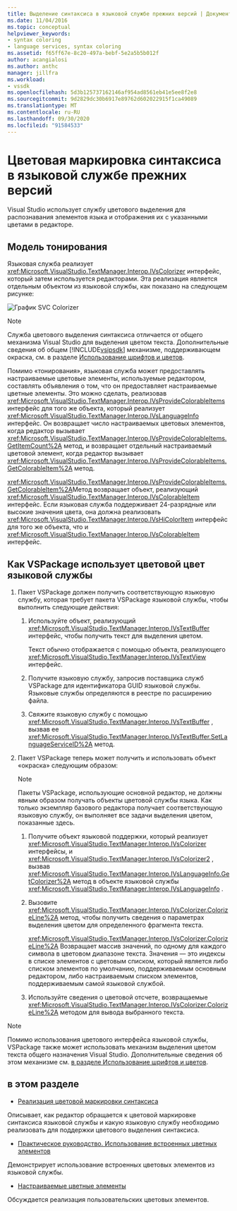 ```yaml
---
title: Выделение синтаксиса в языковой службе прежних версий | Документация Майкрософт
ms.date: 11/04/2016
ms.topic: conceptual
helpviewer_keywords:
- syntax coloring
- language services, syntax coloring
ms.assetid: f65ff67e-8c20-497a-bebf-5e2a5b5b012f
author: acangialosi
ms.author: anthc
manager: jillfra
ms.workload:
- vssdk
ms.openlocfilehash: 5d3b125737162146af954ad8561eb41e5ee8f2e8
ms.sourcegitcommit: 9d2829dc30b6917e89762d602022915f1ca49089
ms.translationtype: MT
ms.contentlocale: ru-RU
ms.lasthandoff: 09/30/2020
ms.locfileid: "91584533"
---
```

# <a name="syntax-coloring-in-a-legacy-language-service"></a>Цветовая маркировка синтаксиса в языковой службе прежних версий

Visual Studio использует службу цветового выделения для распознавания элементов языка и отображения их с указанными цветами в редакторе.

## <a name="colorizer-model"></a>Модель тонирования
 Языковая служба реализует <xref:Microsoft.VisualStudio.TextManager.Interop.IVsColorizer> интерфейс, который затем используется редакторами. Эта реализация является отдельным объектом из языковой службы, как показано на следующем рисунке:

 ![График SVC Colorizer](../../extensibility/internals/media/figlgsvccolorizer.gif)

> [!NOTE]
> Служба цветового выделения синтаксиса отличается от общего механизма Visual Studio для выделения цветом текста. Дополнительные сведения об общем [!INCLUDE[vsipsdk](../../extensibility/includes/vsipsdk_md.md)] механизме, поддерживающем окраска, см. в разделе [Использование шрифтов и цветов](../../vs-2015/extensibility/using-fonts-and-colors.md?view=vs-2015&preserve-view=true).

 Помимо «тонирования», языковая служба может предоставлять настраиваемые цветовые элементы, используемые редактором, составлять объявления о том, что он предоставляет настраиваемые цветные элементы. Это можно сделать, реализовав <xref:Microsoft.VisualStudio.TextManager.Interop.IVsProvideColorableItems> интерфейс для того же объекта, который реализует <xref:Microsoft.VisualStudio.TextManager.Interop.IVsLanguageInfo> интерфейс. Он возвращает число настраиваемых цветовых элементов, когда редактор вызывает <xref:Microsoft.VisualStudio.TextManager.Interop.IVsProvideColorableItems.GetItemCount%2A> метод, и возвращает отдельный настраиваемый цветовой элемент, когда редактор вызывает <xref:Microsoft.VisualStudio.TextManager.Interop.IVsProvideColorableItems.GetColorableItem%2A> метод.

 <xref:Microsoft.VisualStudio.TextManager.Interop.IVsProvideColorableItems.GetColorableItem%2A>Метод возвращает объект, реализующий <xref:Microsoft.VisualStudio.TextManager.Interop.IVsColorableItem> интерфейс. Если языковая служба поддерживает 24-разрядные или высокие значения цвета, она должна реализовать <xref:Microsoft.VisualStudio.TextManager.Interop.IVsHiColorItem> интерфейс для того же объекта, что и <xref:Microsoft.VisualStudio.TextManager.Interop.IVsColorableItem> интерфейс.

## <a name="how-a-vspackage-uses-a-language-service-colorizer"></a>Как VSPackage использует цветовой цвет языковой службы

1. Пакет VSPackage должен получить соответствующую языковую службу, которая требует пакета VSPackage языковой службы, чтобы выполнить следующие действия:

    1. Используйте объект, реализующий <xref:Microsoft.VisualStudio.TextManager.Interop.IVsTextBuffer> интерфейс, чтобы получить текст для выделения цветом.

         Текст обычно отображается с помощью объекта, реализующего <xref:Microsoft.VisualStudio.TextManager.Interop.IVsTextView> интерфейс.

    2. Получите языковую службу, запросив поставщика служб VSPackage для идентификатора GUID языковой службы. Языковые службы определяются в реестре по расширению файла.

    3. Свяжите языковую службу с помощью <xref:Microsoft.VisualStudio.TextManager.Interop.IVsTextBuffer> , вызвав ее <xref:Microsoft.VisualStudio.TextManager.Interop.IVsTextBuffer.SetLanguageServiceID%2A> метод.

2. Пакет VSPackage теперь может получить и использовать объект «окраска» следующим образом:

    > [!NOTE]
    > Пакеты VSPackage, использующие основной редактор, не должны явным образом получать объекты цветовой службы языка. Как только экземпляр базового редактора получает соответствующую языковую службу, он выполняет все задачи выделения цветом, показанные здесь.

    1. Получите объект языковой поддержки, который реализует <xref:Microsoft.VisualStudio.TextManager.Interop.IVsColorizer> интерфейсы, и <xref:Microsoft.VisualStudio.TextManager.Interop.IVsColorizer2> , вызвав <xref:Microsoft.VisualStudio.TextManager.Interop.IVsLanguageInfo.GetColorizer%2A> метод в объекте языковой службы <xref:Microsoft.VisualStudio.TextManager.Interop.IVsLanguageInfo> .

    2. Вызовите <xref:Microsoft.VisualStudio.TextManager.Interop.IVsColorizer.ColorizeLine%2A> метод, чтобы получить сведения о параметрах выделения цветом для определенного фрагмента текста.

         <xref:Microsoft.VisualStudio.TextManager.Interop.IVsColorizer.ColorizeLine%2A> Возвращает массив значений, по одному для каждого символа в цветовом диапазоне текста. Значения — это индексы в списке элементов с цветовым списком, который является либо списком элементов по умолчанию, поддерживаемым основным редактором, либо настраиваемым списком элементов, поддерживаемым самой языковой службой.

    3. Используйте сведения о цветовой отсчете, возвращаемые <xref:Microsoft.VisualStudio.TextManager.Interop.IVsColorizer.ColorizeLine%2A> методом для вывода выбранного текста.

> [!NOTE]
> Помимо использования цветового интерфейса языковой службы, VSPackage также может использовать механизм выделения цветом текста общего назначения Visual Studio. Дополнительные сведения об этом механизме см. [в разделе Использование шрифтов и цветов](../../vs-2015/extensibility/using-fonts-and-colors.md?view=vs-2015&preserve-view=true).

## <a name="in-this-section"></a>в этом разделе
- [Реализация цветовой маркировки синтаксиса](../../extensibility/internals/implementing-syntax-coloring.md)

 Описывает, как редактор обращается к цветовой маркировке синтаксиса языковой службы и какую языковую службу необходимо реализовать для поддержки цветового выделения синтаксиса.

- [Практическое руководство. Использование встроенных цветных элементов](../../extensibility/internals/how-to-use-built-in-colorable-items.md)

 Демонстрирует использование встроенных цветовых элементов из языковой службы.

- [Настраиваемые цветные элементы](../../extensibility/internals/custom-colorable-items.md)

 Обсуждается реализация пользовательских цветовых элементов.